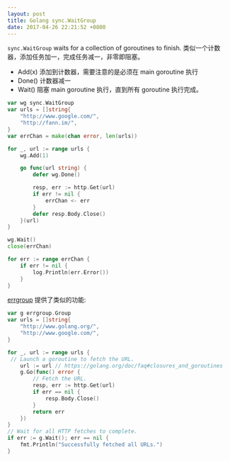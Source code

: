 ```yaml
---
layout: post
title: Golang sync.WaitGroup
date: 2017-04-26 22:21:52 +0800
---
```


`sync.WaitGroup` waits for a collection of goroutines to finish. 类似一个计数器，添加任务加一，完成任务减一，非零即阻塞。

- Add(x) 添加到计数器，需要注意的是必须在 main goroutine 执行
- Done() 计数器减一
- Wait() 阻塞 main goroutine 执行，直到所有 goroutine 执行完成。

```go
var wg sync.WaitGroup
var urls = []string{
    "http://www.google.com/",
    "http://fann.im/",
}
var errChan = make(chan error, len(urls))

for _, url := range urls {
    wg.Add(1)

    go func(url string) {
        defer wg.Done()

        resp, err := http.Get(url)
        if err != nil {
            errChan <- err
        }
        defer resp.Body.Close()
    }(url)
}

wg.Wait()
close(errChan)

for err := range errChan {
    if err != nil {
        log.Println(err.Error())
    }
}
```

[errgroup](https://pkg.go.dev/golang.org/x/sync/errgroup?tab=doc) 提供了类似的功能:

```go
var g errgroup.Group
var urls = []string{
    "http://www.golang.org/",
    "http://www.google.com/",
}

for _, url := range urls {
 // Launch a goroutine to fetch the URL.
    url := url // https://golang.org/doc/faq#closures_and_goroutines
    g.Go(func() error {
        // Fetch the URL.
        resp, err := http.Get(url)
        if err == nil {
            resp.Body.Close()
        }
        return err
    })
}
// Wait for all HTTP fetches to complete.
if err := g.Wait(); err == nil {
    fmt.Println("Successfully fetched all URLs.")
}
```

